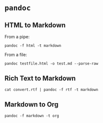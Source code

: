 # `pandoc`

## HTML to Markdown

From a pipe:

	pandoc -f html -t markdown

From a file:

	pandoc testfile.html -o test.md --parse-raw

## Rich Text to Markdown

    cat convert.rtf | pandoc -f rtf -t markdown

## Markdown to Org

	pandoc -f markdown -t org
